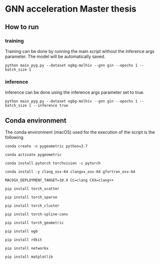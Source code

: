 # __GNN acceleration Master thesis__

## How to run

### training

Training can be done by running the main script without the inference args parameter. The model will be automatically saved.

```shell
python main_pyg.py --dataset ogbg-molhiv --gnn gin --epochs 1 --batch_size 1 
```

### inference

Inference can be done using the inference args parameter set to true.

```shell
python main_pyg.py --dataset ogbg-molhiv --gnn gin --epochs 1 --batch_size 1 --inference true
```


## Conda environment

The conda environment (macOS) used for the execution of the script is the following.

```shell
conda create -n pygeometric python=3.7

conda activate pygeometric

conda install pytorch torchvision -c pytorch

conda install -y clang_osx-64 clangxx_osx-64 gfortran_osx-64

MACOSX_DEPLOYMENY_TARGET=10.9 CC=clang CXX=clang++

pip install torch_scatter

pip install torch_sparse

pip install torch_cluster

pip install torch-spline-conv

pip install torch_geometric

pip install ogb

pip install rdkit

pip install networkx

pip install matplotlib
```
